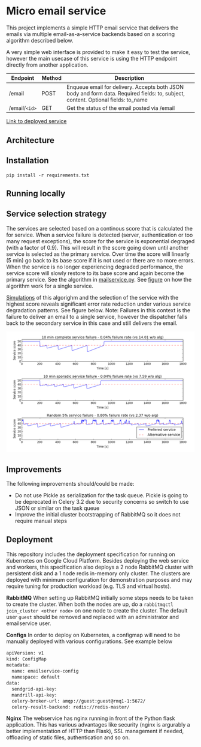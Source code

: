 # Micro email service

This project implements a simple HTTP email service that delivers the emails via multiple email-as-a-service backends based on a scoring algorithm described below. 

A very simple web interface is provided to make it easy to test the service, however the main usecase of this service is using the HTTP endpoint directly from another application.

| Endpoint | Method | Description |
| -------- | ------ | ----------- |
| /email   | POST   | Enqueue email for delivery. Accepts both JSON body and form data. Required fields: to, subject, content. Optional fields: to_name |
| /email/`<id>` | GET | Get the status of the email posted via /email |

[Link to deployed service](http://emailservice.martindam.dk)


## Architecture


## Installation

```
pip install -r requirements.txt
```

## Running locally



## Service selection strategy
The services are selected based on a continous score that is calculated the for service.
When a service failure is detected (server, authentication or too many request exceptions), the score for the service is exponential degraged (with a factor of 0.9). This will result in the score going down until another service is selected as the primary service. Over time the score will linearly (5 min) go back to its base score if it is not used or there are no more errors. When the service is no longer experiencing degraded performance, the service score will slowly restore to its base score and again become the primary service. See the algorithm in [mailservice.py](micromailer/mailservice.py). See [figure](docs/backoff_alg_single.png) on how the algorithm work for a single service.

[Simulations](tests/backoff_all_simulate.py) of this algorighm and the selection of the service with the highest score reveals significant error rate reduction under various service degradation patterns. See figure below. Note: Failures in this context is the failure to deliver an email to a single service, however the dispatcher falls back to the secondary service in this case and still delivers the email.

![Service score selection algorithm simulation](docs/backoff_alg_withalternative.png)


## Improvements
The following improvements should/could be made:
 - Do not use Pickle as serialization for the task queue. Pickle is going to be deprecated in Celery 3.2 due to security concerns so switch to use JSON or similar on the task queue
 - Improve the initial cluster bootstrapping of RabbitMQ so it does not require manual steps
 
 ## Deployment
 This repository includes the deployment specification for running on Kubernetes on Google Cloud Platform. Besides deploying the web service and workers, this specification also deploys a 2 node RabbitMQ cluster with persistent disk and a 1 node redis in-memory only cluster. The clusters are deployed with minimum configuration for demonstration purposes and may require tuning for production workload (e.g. TLS and virtual hosts).

 **RabbitMQ**
 When setting up RabbitMQ initially some steps needs to be taken to create the cluster. When both the nodes are up, do a `rabbitmqctl join_cluster <other node>` on one node to create the cluster. The default user `guest` should be removed and replaced with an administrator and emailservice user.

**Configs**
In order to deploy on Kubernetes, a configmap will need to be manually deployed with various configurations. See example below
```
apiVersion: v1
kind: ConfigMap
metadata:
  name: emailservice-config
  namespace: default
data:
  sendgrid-api-key: 
  mandrill-api-key: 
  celery-broker-url: amqp://guest:guest@rmq1-1:5672/
  celery-result-backend: redis://redis-master/
```

**Nginx**
The webservice has nginx running in front of the Python flask application. This has various advantages like security (nginx is argurably a better implementation of HTTP than Flask), SSL management if needed, offloading of static files, authentication and so on.
